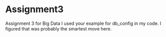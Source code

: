 # Assignment3
 Assignment 3 for Big Data
 I used your example for db_config in my code. I figured that was probably the smartest move here.
